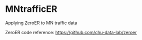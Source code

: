# MNtrafficER
Applying ZeroER to MN traffic data

ZeroER code reference: https://github.com/chu-data-lab/zeroer
